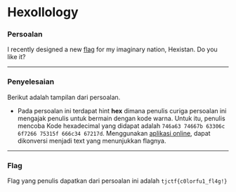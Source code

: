 # Hexollology

### Persoalan

I recently designed a new [flag](https://static.tjctf.org/af83861c918131864a4e3df24c49d9bad766ae701f02387ee0698593b44f3390_Hexillology.png) for my imaginary nation, Hexistan. Do you like it?
____________________________________

### Penyelesaian
Berikut adalah tampilan dari persoalan.
![]()

- Pada persoalan ini terdapat hint **hex** dimana penulis curiga persoalan ini mengajak penulis untuk bermain dengan kode warna. Untuk itu, penulis mencoba
Kode hexadecimal yang didapat adalah `746a63 74667b 63306c 6f7266 75315f 666c34 67217d`. Menggunakan [aplikasi online](http://www.unit-conversion.info/texttools/hexadecimal/), dapat dikonversi menjadi text yang menunjukkan flagnya.
____________________________________

### Flag

Flag yang penulis dapatkan dari persoalan ini adalah `tjctf{c0lorfu1_fl4g!}`
